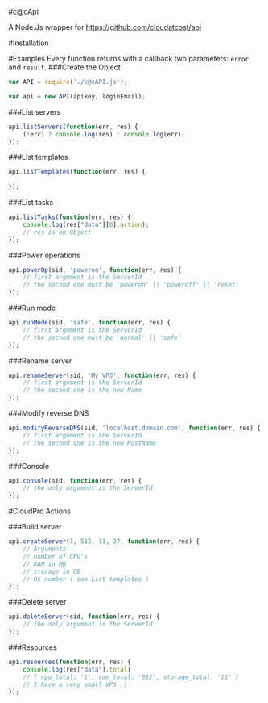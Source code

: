 #c@cApi

A Node.Js wrapper for https://github.com/cloudatcost/api

#Installation

#Examples
Every function returns with a callback two parameters: `error` and `result`.
###Create the Object

```js
var API = require('./c@cAPI.js');

var api = new API(apikey, loginEmail);
```

###List servers

```js
api.listServers(function(err, res) {
    (!err) ? console.log(res) : console.log(err);
});

```

###List templates

```js
api.listTemplates(function(err, res) {
    
});
```

###List tasks

```js
api.listTasks(function(err, res) {
    console.log(res["data"][0].action);
    // res is an Object
});

```

###Power operations

```js
api.powerOp(sid, 'poweron', function(err, res) {
    // first argument is the ServerId
    // the second one must be 'poweron' || 'poweroff' || 'reset'
});
```

###Run mode

```js
api.runMode(sid, 'safe', function(err, res) {
    // first argument is the ServerId
    // the second one must be 'normal' || 'safe'
});
```

###Rename server

```js
api.renameServer(sid, 'My VPS', function(err, res) {
    // first argument is the ServerId
    // the second one is the new Name
});
```

###Modify reverse DNS

```js
api.modifyReverseDNS(sid, 'localhost.domain.com', function(err, res) {
    // first argument is the ServerId
    // the second one is the new HostName
});
```

###Console

```js
api.console(sid, function(err, res) {
    // the only argument is the ServerId
});
```
#CloudPro Actions

###Build server

```js
api.createServer(1, 512, 11, 27, function(err, res) {
    // Arguments:
    // number of CPU's
    // RAM in MB
    // storage in GB
    // OS number ( see List templates )
});
```

###Delete server

```js
api.deleteServer(sid, function(err, res) {
    // the only argument is the ServerId
});
```

###Resources

```js
api.resources(function(err, res) {
    console.log(res["data"].total)
    // { cpu_total: '1', ram_total: '512', storage_total: '11' }
    // I have a very small VPS ;)
});

```